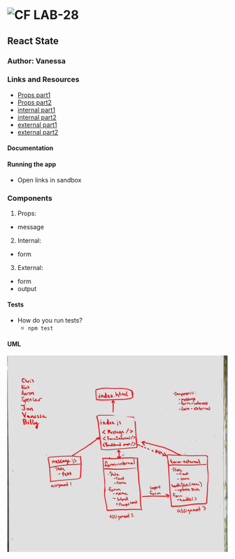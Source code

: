 ![CF](http://i.imgur.com/7v5ASc8.png) LAB-28
=================================================

## React State

### Author: Vanessa

### Links and Resources
* [Props part1](https://codesandbox.io/s/v3w7m9xzrl)
* [Props part2](https://codesandbox.io/s/1olzmnpn9q)
* [internal part1](https://codesandbox.io/s/j4w09oqr35)
* [internal part2](https://codesandbox.io/s/72rooy5k76)
* [external part1](https://codesandbox.io/s/3r39w25jxq)
* [external part2](https://codesandbox.io/s/xlwx99m2jq)

#### Documentation


#### Running the app
* Open links in sandbox

### Components
1. Props:
* message

2. Internal:
* form

3. External:
* form
* output

#### Tests
* How do you run tests?
  * `npm test`


#### UML
![UML](./state-uml.jpg)
